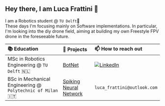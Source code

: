 ## Hey there, I am Luca Frattini :wave:

I am a Robotics student @ `TU Delft`🤖 \
These days I'm focusing mainly on Software implementations. In particular, I'm looking into the diy drone field, aiming at building my own Freestyle FPV drone in the foreseeable future.

| 📚 Education | 📌 Projects | 📫 How to reach out |
|:---|:---|:---|
|MSc in Robotics Engineering @ ``TU Delft`` 🇳🇱|[BotNet](https://github.com/LucaFrat/BotNet)|[![LinkedIn](https://img.shields.io/badge/linkedin-%230077B5.svg?style=for-the-badge&logo=linkedin&logoColor=white)](https://www.linkedin.com/in/luca-frattini-578144233/)|
|BSc in Mechanical Engineering @ ``Polytechnic of Milan`` :it:|[Spiking Neural Network](https://github.com/LucaFrat/Research_Intern_SNN)|``luca_frattini@outlook.com``|


